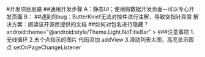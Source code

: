 #开发项目思路
##通用开发步骤
	A：静态UI；使用假数据开发页面--可以专心开发页面
	B：
##遇到的bug：ButterKnief无法对控件进行注解，导致空指针异常
		解决方案：阅读该开源库提供的文档
##如何对包名进行隐藏？
android:theme="@android:style/Theme.Light.NoTitleBar" >
###注意事项
	1.无线循环
	2.五个点指示的图片 代码添加 addView
	3.滑动列表大图，高亮显示圆点 setOnPageChangeListener
	